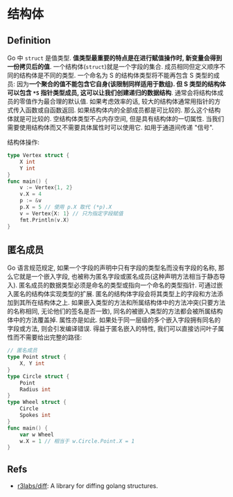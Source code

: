 # 结构体
## Definition
Go 中 `struct` 是值类型. **值类型最重要的特点是在进行赋值操作时, 新变量会得到一份拷贝后的值**. 
一个结构体(`struct`)就是一个字段的集合.
成员相同但定义顺序不同的结构体是不同的类型.
一个命名为 S 的结构体类型将不能再包含 S 类型的成员: 因为**一个聚合的值不能包含它自身(该限制同样适用于数组). 但 S 类型的结构体可以包含 `*S` 指针类型成员, 这可以让我们创建递归的数据结构**.
通常会将结构体成员的零值作为最合理的默认值.
如果考虑效率的话, 较大的结构体通常用指针的方式传入函数或自函数返回.
如果结构体内的全部成员都是可比较的. 那么这个结构体就是可比较的.
空结构体类型不占内存空间, 但是具有结构体的一切属性. 当我们需要使用结构体而又不需要具体属性时可以使用它. 如用于通道间传递 "信号".

结构体操作:
```go
type Vertex struct {
    X int
    Y int
}
func main() {
    v := Vertex{1, 2}
    v.X = 4
    p := &v
    p.X = 5 // 使用 p.X 取代 (*p).X
    v = Vertex{X: 1} // 只为指定字段赋值
    fmt.Println(v.X)
}
```

## 匿名成员
Go 语言规范规定, 如果一个字段的声明中只有字段的类型名而没有字段的名称, 那么它就是一个嵌入字段, 也被称为匿名字段或匿名成员(这种声明方法相当于静态导入).
匿名成员的数据类型必须是命名的类型或指向一个命名的类型指针. 
可通过嵌入匿名的结构体实现类型的扩展. 匿名的结构体字段会将其类型上的字段和方法添加到其所在结构体之上.
如果嵌入类型的方法和所属结构体中的方法冲突(只要方法的名称相同, 无论他们的签名是否一致), 同名的被嵌入类型的方法都会被所属结构体中的方法覆盖掉. 属性亦是如此.
如果处于同一层级的多个嵌入字段拥有同名的字段或方法, 则会引发编译错误.
得益于匿名嵌入的特性, 我们可以直接访问叶子属性而不需要给出完整的路径:

```go
// 匿名成员
type Point struct {
	X, Y int
}
type Circle struct {
	Point
	Radius int
}
type Wheel struct {
	Circle
	Spokes int
}
func main() {
	var w Wheel
	w.X = 1 // 相当于 w.Circle.Point.X = 1
}
```


## Refs
* [r3labs/diff](https://github.com/r3labs/diff): A library for diffing golang structures.
